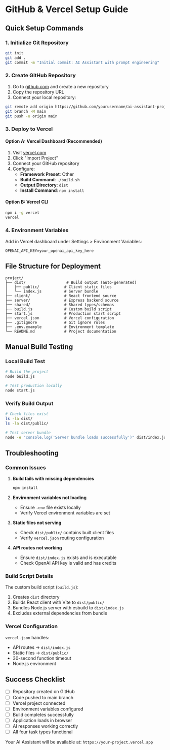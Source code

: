 # GitHub & Vercel Setup Guide

## Quick Setup Commands

### 1. Initialize Git Repository
```bash
git init
git add .
git commit -m "Initial commit: AI Assistant with prompt engineering"
```

### 2. Create GitHub Repository
1. Go to [github.com](https://github.com) and create a new repository
2. Copy the repository URL
3. Connect your local repository:

```bash
git remote add origin https://github.com/yourusername/ai-assistant-project.git
git branch -M main
git push -u origin main
```

### 3. Deploy to Vercel

#### Option A: Vercel Dashboard (Recommended)
1. Visit [vercel.com](https://vercel.com)
2. Click "Import Project"
3. Connect your GitHub repository
4. Configure:
   - **Framework Preset**: Other
   - **Build Command**: `./build.sh`
   - **Output Directory**: `dist`
   - **Install Command**: `npm install`

#### Option B: Vercel CLI
```bash
npm i -g vercel
vercel
```

### 4. Environment Variables
Add in Vercel dashboard under Settings > Environment Variables:
```
OPENAI_API_KEY=your_openai_api_key_here
```

## File Structure for Deployment

```
project/
├── dist/                  # Build output (auto-generated)
│   ├── public/           # Client static files
│   └── index.js          # Server bundle
├── client/               # React frontend source
├── server/               # Express backend source
├── shared/               # Shared types/schemas
├── build.js              # Custom build script
├── start.js              # Production start script
├── vercel.json           # Vercel configuration
├── .gitignore            # Git ignore rules
├── .env.example          # Environment template
└── README.md             # Project documentation
```

## Manual Build Testing

### Local Build Test
```bash
# Build the project
node build.js

# Test production locally
node start.js
```

### Verify Build Output
```bash
# Check files exist
ls -la dist/
ls -la dist/public/

# Test server bundle
node -e "console.log('Server bundle loads successfully')" dist/index.js
```

## Troubleshooting

### Common Issues

1. **Build fails with missing dependencies**
   ```bash
   npm install
   ```

2. **Environment variables not loading**
   - Ensure `.env` file exists locally
   - Verify Vercel environment variables are set

3. **Static files not serving**
   - Check `dist/public/` contains built client files
   - Verify `vercel.json` routing configuration

4. **API routes not working**
   - Ensure `dist/index.js` exists and is executable
   - Check OpenAI API key is valid and has credits

### Build Script Details

The custom build script (`build.js`):
1. Creates `dist` directory
2. Builds React client with Vite to `dist/public/`
3. Bundles Node.js server with esbuild to `dist/index.js`
4. Excludes external dependencies from bundle

### Vercel Configuration

`vercel.json` handles:
- API routes → `dist/index.js`
- Static files → `dist/public/`
- 30-second function timeout
- Node.js environment

## Success Checklist

- [ ] Repository created on GitHub
- [ ] Code pushed to main branch
- [ ] Vercel project connected
- [ ] Environment variables configured
- [ ] Build completes successfully
- [ ] Application loads in browser
- [ ] AI responses working correctly
- [ ] All four task types functional

Your AI Assistant will be available at: `https://your-project.vercel.app`